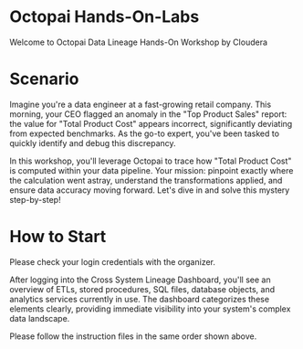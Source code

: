 # Octopai Hands-On-Labs
Welcome to Octopai Data Lineage Hands-On Workshop by Cloudera 
# Scenario
Imagine you're a data engineer at a fast-growing retail company. This morning, your CEO flagged an anomaly in the "Top Product Sales" report: the value for "Total Product Cost" appears incorrect, significantly deviating from expected benchmarks. As the go-to expert, you've been tasked to quickly identify and debug this discrepancy.

In this workshop, you'll leverage Octopai to trace how "Total Product Cost" is computed within your data pipeline. Your mission: pinpoint exactly where the calculation went astray, understand the transformations applied, and ensure data accuracy moving forward.
Let's dive in and solve this mystery step-by-step!
# How to Start
Please check your login credentials with the organizer.

After logging into the Cross System Lineage Dashboard, you'll see an overview of ETLs, stored procedures, SQL files, database objects, and analytics services currently in use. The dashboard categorizes these elements clearly, providing immediate visibility into your system's complex data landscape.

Please follow the instruction files in the same order shown above.
